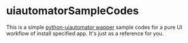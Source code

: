 # uiautomatorSampleCodes

This is a simple [python-uiautomator wapper](https://github.com/xiaocong/uiautomator) sample codes for a pure UI workflow of install specified app.
It's just as a reference for you.
